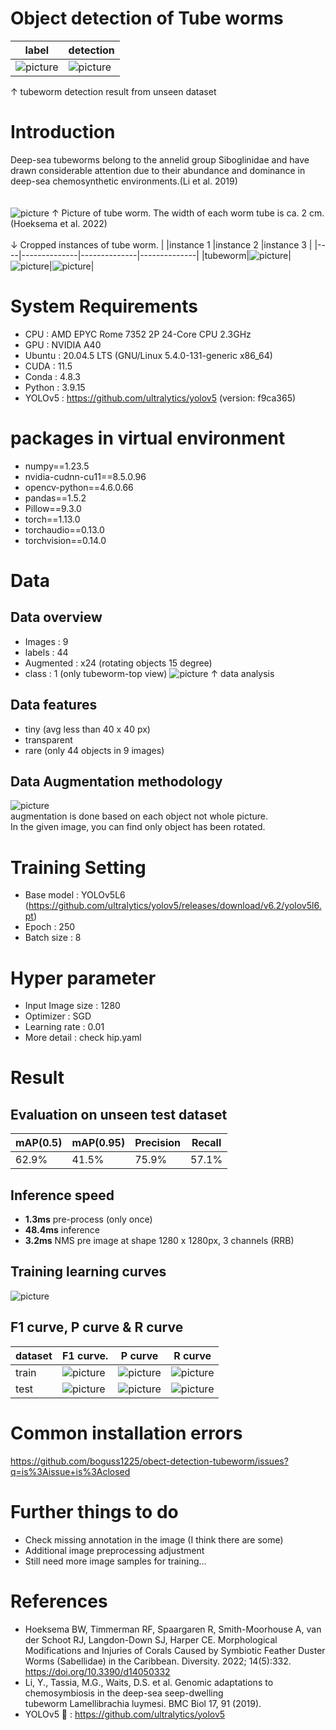 # Object detection of Tube worms
|label|detection|
|----|--------------|
|![picture](https://github.com/boguss1225/obect-detection-tubeworm/blob/main/results/val_batch1_labels.jpg)|![picture](https://github.com/boguss1225/obect-detection-tubeworm/blob/main/results/val_batch1_pred.jpg)| \
↑ tubeworm detection result from unseen dataset

# Introduction
Deep-sea tubeworms belong to the annelid group Siboglinidae and have drawn considerable attention due to their abundance and dominance in deep-sea chemosynthetic environments.(Li et al. 2019) \
\
\
![picture](https://github.com/boguss1225/obect-detection-tubeworm/blob/main/results/intro_image.png)
↑ Picture of tube worm. The width of each worm tube is ca. 2 cm. (Hoeksema et al. 2022) \
\
↓ Cropped instances of tube worm.
|       |instance 1       |instance 2      |instance 3     |
|----|--------------|--------------|--------------|
|tubeworm|![picture](https://github.com/boguss1225/obect-detection-tubeworm/blob/main/results/crop1.png)|![picture](https://github.com/boguss1225/obect-detection-tubeworm/blob/main/results/crop2.png)|![picture](https://github.com/boguss1225/obect-detection-tubeworm/blob/main/results/crop3.png)|

# System Requirements
- CPU : AMD EPYC Rome 7352 2P 24-Core CPU 2.3GHz 
- GPU : NVIDIA A40
- Ubuntu : 20.04.5 LTS (GNU/Linux 5.4.0-131-generic x86_64)
- CUDA : 11.5
- Conda : 4.8.3
- Python : 3.9.15
- YOLOv5 : https://github.com/ultralytics/yolov5 (version: f9ca365)

# packages in virtual environment
- numpy==1.23.5
- nvidia-cudnn-cu11==8.5.0.96
- opencv-python==4.6.0.66
- pandas==1.5.2
- Pillow==9.3.0
- torch==1.13.0
- torchaudio==0.13.0
- torchvision==0.14.0

# Data
## Data overview
- Images : 9
- labels : 44
- Augmented : x24 (rotating objects 15 degree)
- class : 1 (only tubeworm-top view)
![picture](https://github.com/boguss1225/obect-detection-tubeworm/blob/main/results/data_collograph.png)
↑ data analysis

## Data features
- tiny (avg less than 40 x 40 px)
- transparent
- rare (only 44 objects in 9 images)

## Data Augmentation methodology
![picture](https://github.com/boguss1225/obect-detection-tubeworm/blob/main/results/augmented_frame1.jpg)
\
augmentation is done based on each object not whole picture.
\
In the given image, you can find only object has been rotated.


# Training Setting
- Base model : YOLOv5L6
(https://github.com/ultralytics/yolov5/releases/download/v6.2/yolov5l6.pt)
- Epoch : 250
- Batch size : 8

# Hyper parameter
- Input Image size : 1280
- Optimizer : SGD
- Learning rate : 0.01
- More detail : check hip.yaml

# Result
## Evaluation on unseen test dataset
|mAP(0.5)       |mAP(0.95)      |Precision     |Recall     |
|-------------|---------------|------------|----------|
|62.9%|41.5%|75.9%|57.1%|

## Inference speed
- **1.3ms** pre-process (only once)
- **48.4ms** inference
- **3.2ms** NMS pre image at shape 1280 x 1280px, 3 channels (RRB)

## Training learning curves
![picture](https://github.com/boguss1225/obect-detection-tubeworm/blob/main/results/training_result.png)

## F1 curve, P curve & R curve
|dataset|F1 curve.    |P curve      |R curve      |
|--------|-----------|-----------|-----------|
|train|![picture](https://github.com/boguss1225/obect-detection-tubeworm/blob/main/results/F1_curve_train.png)|![picture](https://github.com/boguss1225/obect-detection-tubeworm/blob/main/results/P_curve_train.png)|![picture](https://github.com/boguss1225/obect-detection-tubeworm/blob/main/results/R_curve_train.png)|
|test|![picture](https://github.com/boguss1225/obect-detection-tubeworm/blob/main/results/F1_curve_test.png)|![picture](https://github.com/boguss1225/obect-detection-tubeworm/blob/main/results/P_curve_test.png)|![picture](https://github.com/boguss1225/obect-detection-tubeworm/blob/main/results/R_curve_test.png)|

# Common installation errors
https://github.com/boguss1225/obect-detection-tubeworm/issues?q=is%3Aissue+is%3Aclosed

# Further things to do
- Check missing annotation in the image (I think there are some)
- Additional image preprocessing adjustment
- Still need more image samples for training...

# References
- Hoeksema BW, Timmerman RF, Spaargaren R, Smith-Moorhouse A, van der Schoot RJ, Langdon-Down SJ, Harper CE. Morphological Modifications and Injuries of Corals Caused by Symbiotic Feather Duster Worms (Sabellidae) in the Caribbean. Diversity. 2022; 14(5):332. https://doi.org/10.3390/d14050332
- Li, Y., Tassia, M.G., Waits, D.S. et al. Genomic adaptations to chemosymbiosis in the deep-sea seep-dwelling tubeworm Lamellibrachia luymesi. BMC Biol 17, 91 (2019).
- YOLOv5 🚀 : https://github.com/ultralytics/yolov5
